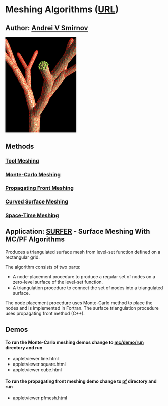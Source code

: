 # Meshing Algorithms ([URL](http://galacticbubble.com/mulphys/mesh))

## Author: [Andrei V Smirnov](mailto:andrei.v.smirnov@gmail.com)

![mesh](bif.png)

## Methods

### [Tool Meshing](http://galacticbubble.com/mulphys/tam/index.html)
### [Monte-Carlo Meshing](http://galacticbubble.com/mulphys/mesh/mc/index.php)
### [Propagating Front Meshing](http://galacticbubble.com/mulphys/mesh/pf/index.html)
### [Curved Surface Meshing](http://galacticbubble.com/mulphys/mesh/surfer/index.html)
### [Space-Time Meshing](http://galacticbubble.com/mulphys/gem/4D/index.html)

## Application: [SURFER](surfer/) - Surface Meshing With MC/PF Algorithms

Produces a triangulated surface mesh from level-set function defined on a rectangular grid.

The algorithm consists of two parts: 

- A node-placement procedure to produce a regular set of nodes on a zero-level surface of the level-set function.
- A triangulation procedure to connect the set of nodes into a triangulated surface.

The node placement procedure uses Monte-Carlo method to place the nodes and is implemented in Fortran.
The surface triangulation procedure uses propagating front method (C++).

## Demos

#### To run the Monte-Carlo meshing demos change to [mc/demo/run](mc/demo/run) directory and run

- appletviewer line.html
- appletviewer square.html
- appletviewer cube.html

#### To run the propagating front meshing demo change to [pf](pf) directory and run

- appletviewer pfmesh.html


